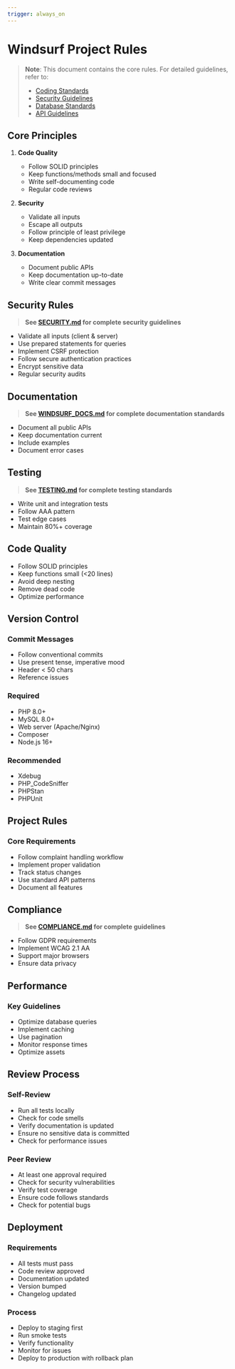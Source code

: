 ```yaml
---
trigger: always_on
---
```


# Windsurf Project Rules

> **Note**: This document contains the core rules. For detailed guidelines, refer to:
> - [Coding Standards](./WINDSURF_CODING_STANDARDS.md)
> - [Security Guidelines](./SECURITY.md)
> - [Database Standards](./DATABASE.md)
> - [API Guidelines](./API_GUIDELINES.md)

## Core Principles

1. **Code Quality**
   - Follow SOLID principles
   - Keep functions/methods small and focused
   - Write self-documenting code
   - Regular code reviews

2. **Security**
   - Validate all inputs
   - Escape all outputs
   - Follow principle of least privilege
   - Keep dependencies updated

3. **Documentation**
   - Document public APIs
   - Keep documentation up-to-date
   - Write clear commit messages

## Security Rules

> **See [SECURITY.md](./SECURITY.md) for complete security guidelines**

- Validate all inputs (client & server)
- Use prepared statements for queries
- Implement CSRF protection
- Follow secure authentication practices
- Encrypt sensitive data
- Regular security audits

## Documentation

> **See [WINDSURF_DOCS.md](./WINDSURF_DOCS.md) for complete documentation standards**

- Document all public APIs
- Keep documentation current
- Include examples
- Document error cases

## Testing

> **See [TESTING.md](./TESTING.md) for complete testing standards**

- Write unit and integration tests
- Follow AAA pattern
- Test edge cases
- Maintain 80%+ coverage

## Code Quality

- Follow SOLID principles
- Keep functions small (<20 lines)
- Avoid deep nesting
- Remove dead code
- Optimize performance

## Version Control

### Commit Messages
- Follow conventional commits
- Use present tense, imperative mood
- Header < 50 chars
- Reference issues


### Required
- PHP 8.0+
- MySQL 8.0+
- Web server (Apache/Nginx)
- Composer
- Node.js 16+

### Recommended
- Xdebug
- PHP_CodeSniffer
- PHPStan
- PHPUnit

## Project Rules

### Core Requirements
- Follow complaint handling workflow
- Implement proper validation
- Track status changes
- Use standard API patterns
- Document all features

## Compliance

> **See [COMPLIANCE.md](./COMPLIANCE.md) for complete guidelines**

- Follow GDPR requirements
- Implement WCAG 2.1 AA
- Support major browsers
- Ensure data privacy

## Performance

### Key Guidelines
- Optimize database queries
- Implement caching
- Use pagination
- Monitor response times
- Optimize assets

## Review Process

### Self-Review
- Run all tests locally
- Check for code smells
- Verify documentation is updated
- Ensure no sensitive data is committed
- Check for performance issues

### Peer Review
- At least one approval required
- Check for security vulnerabilities
- Verify test coverage
- Ensure code follows standards
- Check for potential bugs

## Deployment

### Requirements
- All tests must pass
- Code review approved
- Documentation updated
- Version bumped
- Changelog updated

### Process
- Deploy to staging first
- Run smoke tests
- Verify functionality
- Monitor for issues
- Deploy to production with rollback plan
